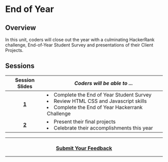 # End of Year

## Overview
In this unit, coders will close out the year with a culminating HackerRank challenge, End-of-Year Student Survey and presentations of their Client Projects.

## Sessions 
|Session Slides|*Coders will be able to ...*|
|:-------:|-------|
|[**1**](https://drive.google.com/open?id=1BgREMx7DWZb8LqLD4VlZKwf4eOwuoa4CbKIYvhWVXOM)| <li>Complete the End of Year Student Survey</li> <li>Review HTML CSS and Javascript skills</li> <li>Complete the End of Year Hackerrank Challenge</li> |
|[**2**](https://drive.google.com/open?id=1jULo_oJsiAQRnbEHT_iPggy5JFwA9GunLgzQSsWeWSI)| <li> Present their final projects</li> <li> Celebrate their accomplishments this year </li>|

----
<h3 align="center"><a href="https://docs.google.com/forms/d/e/1FAIpQLSeLpI-m6UKvIxk97F8R1iidFRaYXJ3dfcUuIjx2Pz0WMfO1SA/viewform">Submit Your Feedback</a> </h3>

----
